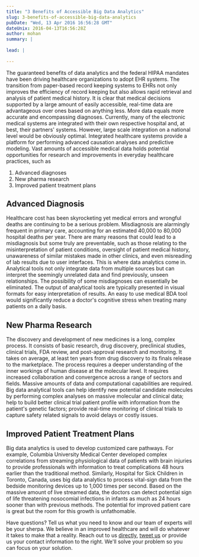 ```yaml
---
title: "3 Benefits of Accessible Big Data Analytics"
slug: 3-benefits-of-accessible-big-data-analytics
pubDate: "Wed, 13 Apr 2016 16:56:28 GMT"
dateUnix: 2016-04-13T16:56:28Z
author: mohan
summary: |
    
lead: |
    
---
```

The guaranteed benefits of data analytics and the federal HIPAA mandates have been driving healthcare organizations to adopt EHR systems. The transition from paper-based record keeping systems to EHRs not only improves the efficiency of record keeping but also allows rapid retrieval and analysis of patient medical history. It is clear that medical decisions supported by a large amount of easily accessible, real-time data are advantageous over ones based on anything less. More data equals more accurate and encompassing diagnoses. Currently, many of the electronic medical systems are integrated with their own respective hospital and, at best, their partners' systems. However, large scale integration on a national level would be obviously optimal. Integrated healthcare systems provide a platform for performing advanced causation analyses and predictive modeling. Vast amounts of accessible medical data holds potential opportunities for research and improvements in everyday healthcare practices, such as

1. Advanced diagnoses
2. New pharma research
3. Improved patient treatment plans

## Advanced Diagnosis

Healthcare cost has been skyrocketing yet medical errors and wrongful deaths are continuing to be a serious problem. Misdiagnosis are alarmingly frequent in primary care, accounting for an estimated 40,000 to 80,000 hospital deaths per year. There are many reasons that could lead to a misdiagnosis but some truly are preventable, such as those relating to the misinterpretation of patient conditions, oversight of patient medical history, unawareness of similar mistakes made in other clinics, and even misreading of lab results due to user interfaces. This is where data analytics come in. Analytical tools not only integrate data from multiple sources but can interpret the seemingly unrelated data and find previously, unseen relationships. The possibility of some misdiagnoses can essentially be eliminated. The output of analytical tools are typically presented in visual formats for easy interpretation of results. An easy to use medical BDA tool would significantly reduce a doctor's cognitive stress when treating many patients on a daily basis.

## New Pharma Research

The discovery and development of new medicines is a long, complex process. It consists of basic research, drug discovery, preclinical studies, clinical trials, FDA review, and post-approval research and monitoring. It takes on average, at least ten years from drug discovery to its finals release to the marketplace. The process requires a deeper understanding of the inner workings of human disease at the molecular level. It requires increased collaboration and convergence across a range of sectors and fields. Massive amounts of data and computational capabilities are required. Big data analytical tools can help identify new potential candidate molecules by performing complex analyses on massive molecular and clinical data; help to build better clinical trial patient profile with information from the patient's genetic factors; provide real-time monitoring of clinical trials to capture safety related signals to avoid delays or costly issues.

## Improved Patient Treatment Plans

Big data analytics is used to develop customized care pathways. For example, Columbia University Medical Center developed complex correlations from streaming physiological data of patients with brain injuries to provide professionals with information to treat complications 48 hours earlier than the traditional method. Similarly, Hospital for Sick Children in Toronto, Canada, uses big data analytics to process vital-sign data from the bedside monitoring devices up to 1,000 times per second. Based on the massive amount of live streamed data, the doctors can detect potential sign of life threatening nosocomial infections in infants as much as 24 hours sooner than with previous methods. The potential for improved patient care is great but the room for this growth is unfathomable.

Have questions? Tell us what you need to know and our team of experts will be your sherpa. We believe in an improved healthcare and will do whatever it takes to make that a reality. Reach out to us [directly][1], [tweet us][2] or provide us your contact information to the right. We'll solve your problem so you can focus on your solution.

[1]: mailto:hello%40catalyze.io
[2]: https://twitter.com/catalyzeio
